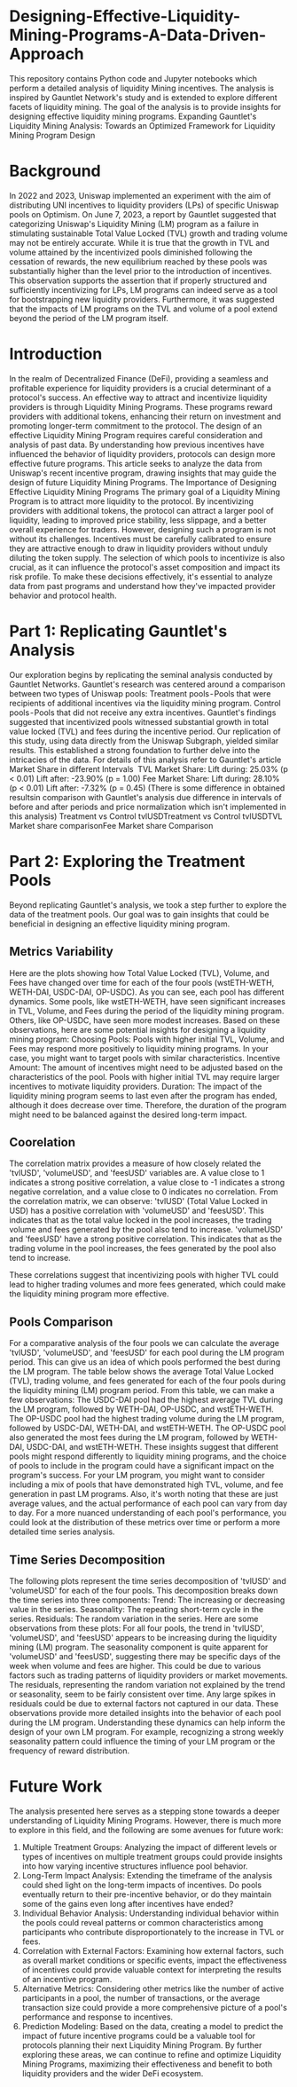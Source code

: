 # Designing-Effective-Liquidity-Mining-Programs-A-Data-Driven-Approach
This repository contains Python code and Jupyter notebooks which perform a detailed analysis of liquidity Mining incentives. The analysis is inspired by Gauntlet Network's study and is extended to explore different facets of liquidity mining.  The goal of the analysis is to provide insights for designing effective liquidity mining programs.
Expanding Gauntlet's Liquidity Mining Analysis: Towards an Optimized Framework for Liquidity Mining Program Design
# Background
In 2022 and 2023, Uniswap implemented an experiment with the aim of distributing UNI incentives to liquidity providers (LPs) of specific Uniswap pools on Optimism. On June 7, 2023, a report by Gauntlet suggested that categorizing Uniswap's Liquidity Mining (LM) program as a failure in stimulating sustainable Total Value Locked (TVL) growth and trading volume may not be entirely accurate. While it is true that the growth in TVL and volume attained by the incentivized pools diminished following the cessation of rewards, the new equilibrium reached by these pools was substantially higher than the level prior to the introduction of incentives. This observation supports the assertion that if properly structured and sufficiently incentivizing for LPs, LM programs can indeed serve as a tool for bootstrapping new liquidity providers. Furthermore, it was suggested that the impacts of LM programs on the TVL and volume of a pool extend beyond the period of the LM program itself.
# Introduction
In the realm of Decentralized Finance (DeFi), providing a seamless and profitable experience for liquidity providers is a crucial determinant of a protocol's success. An effective way to attract and incentivize liquidity providers is through Liquidity Mining Programs. These programs reward providers with additional tokens, enhancing their return on investment and promoting longer-term commitment to the protocol.
The design of an effective Liquidity Mining Program requires careful consideration and analysis of past data. By understanding how previous incentives have influenced the behavior of liquidity providers, protocols can design more effective future programs. This article seeks to analyze the data from Uniswap's recent incentive program, drawing insights that may guide the design of future Liquidity Mining Programs.
The Importance of Designing Effective Liquidity Mining Programs
The primary goal of a Liquidity Mining Program is to attract more liquidity to the protocol. By incentivizing providers with additional tokens, the protocol can attract a larger pool of liquidity, leading to improved price stability, less slippage, and a better overall experience for traders. However, designing such a program is not without its challenges.
Incentives must be carefully calibrated to ensure they are attractive enough to draw in liquidity providers without unduly diluting the token supply. The selection of which pools to incentivize is also crucial, as it can influence the protocol's asset composition and impact its risk profile. To make these decisions effectively, it's essential to analyze data from past programs and understand how they've impacted provider behavior and protocol health.
# Part 1: Replicating Gauntlet's Analysis

Our exploration begins by replicating the seminal analysis conducted by Gauntlet Networks. Gauntlet's research was centered around a comparison between two types of Uniswap pools:
Treatment pools - Pools that were recipients of additional incentives via the liquidity mining program.
Control pools - Pools that did not receive any extra incentives.
Gauntlet's findings suggested that incentivized pools witnessed substantial growth in total value locked (TVL) and fees during the incentive period.
Our replication of this study, using data directly from the Uniswap Subgraph, yielded similar results. This established a strong foundation to further delve into the intricacies of the data.
For details of this analysis refer to Gauntlet's article
Market Share in different Intervals 
TVL Market Share:
Lift during: 25.03% (p < 0.01)
Lift after: -23.90% (p = 1.00)
Fee Market Share:
Lift during: 28.10% (p < 0.01)
Lift after: -7.32% (p = 0.45)
(There is some difference in obtained resultsin comparison with Gauntlet's analysis due difference in intervals of before and after periods and price normalization which isn't implemented in this analysis)
Treatment vs Control tvlUSDTreatment vs Control tvlUSDTVL Market share comparisonFee Market share Comparison

# Part 2: Exploring the Treatment Pools
Beyond replicating Gauntlet's analysis, we took a step further to explore the data of the treatment pools. Our goal was to gain insights that could be beneficial in designing an effective liquidity mining program.

## Metrics Variability
Here are the plots showing how Total Value Locked (TVL), Volume, and Fees have changed over time for each of the four pools (wstETH-WETH, WETH-DAI, USDC-DAI, OP-USDC).
As you can see, each pool has different dynamics. Some pools, like wstETH-WETH, have seen significant increases in TVL, Volume, and Fees during the period of the liquidity mining program. Others, like OP-USDC, have seen more modest increases.
Based on these observations, here are some potential insights for designing a liquidity mining program:
Choosing Pools: Pools with higher initial TVL, Volume, and Fees may respond more positively to liquidity mining programs. In your case, you might want to target pools with similar characteristics.
Incentive Amount: The amount of incentives might need to be adjusted based on the characteristics of the pool. Pools with higher initial TVL may require larger incentives to motivate liquidity providers.
Duration: The impact of the liquidity mining program seems to last even after the program has ended, although it does decrease over time. Therefore, the duration of the program might need to be balanced against the desired long-term impact.

## Coorelation
The correlation matrix provides a measure of how closely related the 'tvlUSD', 'volumeUSD', and 'feesUSD' variables are. A value close to 1 indicates a strong positive correlation, a value close to -1 indicates a strong negative correlation, and a value close to 0 indicates no correlation.
From the correlation matrix, we can observe:
'tvlUSD' (Total Value Locked in USD) has a positive correlation with 'volumeUSD' and 'feesUSD'. This indicates that as the total value locked in the pool increases, the trading volume and fees generated by the pool also tend to increase.
'volumeUSD' and 'feesUSD' have a strong positive correlation. This indicates that as the trading volume in the pool increases, the fees generated by the pool also tend to increase.

These correlations suggest that incentivizing pools with higher TVL could lead to higher trading volumes and more fees generated, which could make the liquidity mining program more effective.

## Pools Comparison
For a comparative analysis of the four pools we can calculate the average 'tvlUSD', 'volumeUSD', and 'feesUSD' for each pool during the LM program period. This can give us an idea of which pools performed the best during the LM program.
The table below shows the average Total Value Locked (TVL), trading volume, and fees generated for each of the four pools during the liquidity mining (LM) program period.
From this table, we can make a few observations:
The USDC-DAI pool had the highest average TVL during the LM program, followed by WETH-DAI, OP-USDC, and wstETH-WETH.
The OP-USDC pool had the highest trading volume during the LM program, followed by USDC-DAI, WETH-DAI, and wstETH-WETH.
The OP-USDC pool also generated the most fees during the LM program, followed by WETH-DAI, USDC-DAI, and wstETH-WETH.
These insights suggest that different pools might respond differently to liquidity mining programs, and the choice of pools to include in the program could have a significant impact on the program's success. For your LM program, you might want to consider including a mix of pools that have demonstrated high TVL, volume, and fee generation in past LM programs.
Also, it's worth noting that these are just average values, and the actual performance of each pool can vary from day to day. For a more nuanced understanding of each pool's performance, you could look at the distribution of these metrics over time or perform a more detailed time series analysis.

## Time Series Decomposition
The following plots represent the time series decomposition of 'tvlUSD' and 'volumeUSD' for each of the four pools. This decomposition breaks down the time series into three components:
Trend: The increasing or decreasing value in the series.
Seasonality: The repeating short-term cycle in the series.
Residuals: The random variation in the series.
Here are some observations from these plots:
For all four pools, the trend in 'tvlUSD', 'volumeUSD', and 'feesUSD' appears to be increasing during the liquidity mining (LM) program.
The seasonality component is quite apparent for 'volumeUSD' and 'feesUSD', suggesting there may be specific days of the week when volume and fees are higher. This could be due to various factors such as trading patterns of liquidity providers or market movements.
The residuals, representing the random variation not explained by the trend or seasonality, seem to be fairly consistent over time. Any large spikes in residuals could be due to external factors not captured in our data.
These observations provide more detailed insights into the behavior of each pool during the LM program. Understanding these dynamics can help inform the design of your own LM program. For example, recognizing a strong weekly seasonality pattern could influence the timing of your LM program or the frequency of reward distribution.
# Future Work
The analysis presented here serves as a stepping stone towards a deeper understanding of Liquidity Mining Programs. However, there is much more to explore in this field, and the following are some avenues for future work:
1. Multiple Treatment Groups: Analyzing the impact of different levels or types of incentives on multiple treatment groups could provide insights into how varying incentive structures influence pool behavior.
2. Long-Term Impact Analysis: Extending the timeframe of the analysis could shed light on the long-term impacts of incentives. Do pools eventually return to their pre-incentive behavior, or do they maintain some of the gains even long after incentives have ended?
3. Individual Behavior Analysis: Understanding individual behavior within the pools could reveal patterns or common characteristics among participants who contribute disproportionately to the increase in TVL or fees.
4. Correlation with External Factors: Examining how external factors, such as overall market conditions or specific events, impact the effectiveness of incentives could provide valuable context for interpreting the results of an incentive program.
5. Alternative Metrics: Considering other metrics like the number of active participants in a pool, the number of transactions, or the average transaction size could provide a more comprehensive picture of a pool's performance and response to incentives.
6. Prediction Modeling: Based on the data, creating a model to predict the impact of future incentive programs could be a valuable tool for protocols planning their next Liquidity Mining Program.
By further exploring these areas, we can continue to refine and optimize Liquidity Mining Programs, maximizing their effectiveness and benefit to both liquidity providers and the wider DeFi ecosystem.
